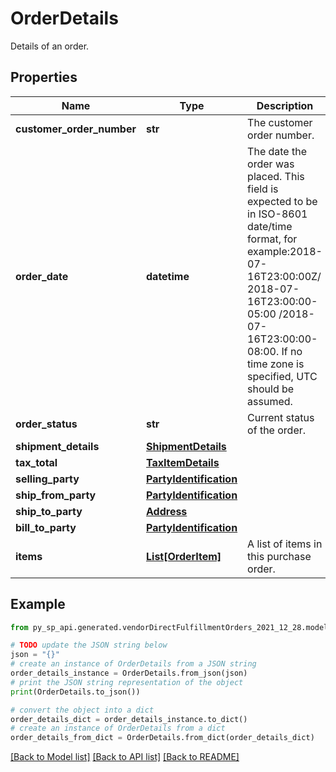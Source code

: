 # OrderDetails

Details of an order.

## Properties

Name | Type | Description | Notes
------------ | ------------- | ------------- | -------------
**customer_order_number** | **str** | The customer order number. | 
**order_date** | **datetime** | The date the order was placed. This  field is expected to be in ISO-8601 date/time format, for example:2018-07-16T23:00:00Z/ 2018-07-16T23:00:00-05:00 /2018-07-16T23:00:00-08:00. If no time zone is specified, UTC should be assumed. | 
**order_status** | **str** | Current status of the order. | [optional] 
**shipment_details** | [**ShipmentDetails**](ShipmentDetails.md) |  | 
**tax_total** | [**TaxItemDetails**](TaxItemDetails.md) |  | [optional] 
**selling_party** | [**PartyIdentification**](PartyIdentification.md) |  | 
**ship_from_party** | [**PartyIdentification**](PartyIdentification.md) |  | 
**ship_to_party** | [**Address**](Address.md) |  | 
**bill_to_party** | [**PartyIdentification**](PartyIdentification.md) |  | 
**items** | [**List[OrderItem]**](OrderItem.md) | A list of items in this purchase order. | 

## Example

```python
from py_sp_api.generated.vendorDirectFulfillmentOrders_2021_12_28.models.order_details import OrderDetails

# TODO update the JSON string below
json = "{}"
# create an instance of OrderDetails from a JSON string
order_details_instance = OrderDetails.from_json(json)
# print the JSON string representation of the object
print(OrderDetails.to_json())

# convert the object into a dict
order_details_dict = order_details_instance.to_dict()
# create an instance of OrderDetails from a dict
order_details_from_dict = OrderDetails.from_dict(order_details_dict)
```
[[Back to Model list]](../README.md#documentation-for-models) [[Back to API list]](../README.md#documentation-for-api-endpoints) [[Back to README]](../README.md)


